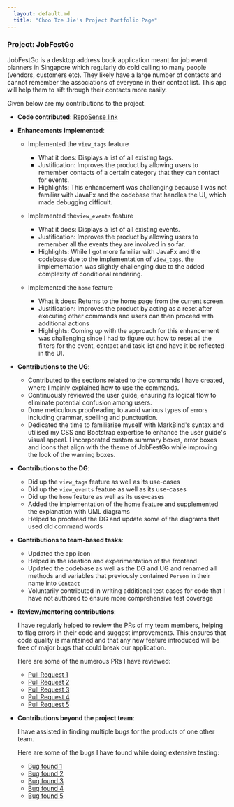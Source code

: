 ```yaml
---
  layout: default.md
  title: "Choo Tze Jie's Project Portfolio Page"
---
```


### Project: JobFestGo

JobFestGo is a desktop address book application meant for job event planners in Singapore which regularly do cold calling to many people (vendors, customers etc). They likely have a large number of contacts and cannot remember the associations of everyone in their contact list. This app will help them to sift through their contacts more easily.

Given below are my contributions to the project.

* **Code contributed**: [RepoSense link](https://nus-cs2103-ay2324s1.github.io/tp-dashboard/?search=tjch-o&breakdown=true&sort=groupTitle%20dsc&sortWithin=title&since=2023-09-22&timeframe=commit&mergegroup=&groupSelect=groupByRepos&checkedFileTypes=docs~functional-code~test-code~other)

* **Enhancements implemented**:

  - Implemented the `view_tags` feature
    - What it does: Displays a list of all existing tags.
    - Justification: Improves the product by allowing users to remember contacts of a certain category that they can contact for events.
    - Highlights: This enhancement was challenging because I was not familiar with JavaFx and the codebase that handles the UI, which made debugging difficult.

  - Implemented the`view_events` feature
    - What it does: Displays a list of all existing events.
    - Justification: Improves the product by allowing users to remember all the events they are involved in so far.
    - Highlights: While I got more familiar with JavaFx and the codebase due to the implementation of `view_tags`, the implementation was slightly challenging due to the added complexity of conditional rendering.

  - Implemented the `home` feature
    - What it does: Returns to the home page from the current screen.
    - Justification: Improves the product by acting as a reset after executing other commands and users can then proceed with additional actions
    - Highlights: Coming up with the approach for this enhancement was challenging since I had to figure out how to reset all the filters for the event, contact and task list and have it be reflected in the UI.

* **Contributions to the UG**:
  - Contributed to the sections related to the commands I have created, where I mainly explained how to use the commands.
  - Continuously reviewed the user guide, ensuring its logical flow to eliminate potential confusion among users.
  - Done meticulous proofreading to avoid various types of errors including grammar, spelling and punctuation.
  - Dedicated the time to familiarise myself with MarkBind's syntax and utilised my CSS and Bootstrap expertise to enhance the user guide's visual appeal. I incorporated custom summary boxes, error boxes and icons that align with the theme of JobFestGo while improving the look of the warning boxes.

* **Contributions to the DG**:
  - Did up the `view_tags` feature as well as its use-cases
  - Did up the `view_events` feature as well as its use-cases
  - Did up the `home` feature as well as its use-cases
  - Added the implementation of the home feature and supplemented the explanation with UML diagrams
  - Helped to proofread the DG and update some of the diagrams that used old command words

* **Contributions to team-based tasks**:
  - Updated the app icon
  - Helped in the ideation and experimentation of the frontend
  - Updated the codebase as well as the DG and UG and renamed all methods and variables that previously contained `Person` in their name into `Contact`
  - Voluntarily contributed in writing additional test cases for code that I have not authored to ensure more comprehensive test coverage

* **Review/mentoring contributions**:

  I have regularly helped to review the PRs of my team members, helping to flag errors in their code and suggest improvements. This ensures that code quality is maintained and that any new feature introduced will be free of major bugs that could break our application.

  Here are some of the numerous PRs I have reviewed:

  - [Pull Request 1](https://github.com/AY2324S1-CS2103T-T09-1/tp/pull/53)
  - [Pull Request 2](https://github.com/AY2324S1-CS2103T-T09-1/tp/pull/69)
  - [Pull Request 3](https://github.com/AY2324S1-CS2103T-T09-1/tp/pull/97)
  - [Pull Request 4](https://github.com/AY2324S1-CS2103T-T09-1/tp/pull/159)
  - [Pull Request 5](https://github.com/AY2324S1-CS2103T-T09-1/tp/pull/222)


* **Contributions beyond the project team**:

  I have assisted in finding multiple bugs for the products of one other team.

  Here are some of the bugs I have found while doing extensive testing:
  - [Bug found 1](https://github.com/tjch-o/ped/issues/3)
  - [Bug found 2](https://github.com/tjch-o/ped/issues/8)
  - [Bug found 3](https://github.com/tjch-o/ped/issues/9)
  - [Bug found 4](https://github.com/tjch-o/ped/issues/11)
  - [Bug found 5](https://github.com/tjch-o/ped/issues/13)
